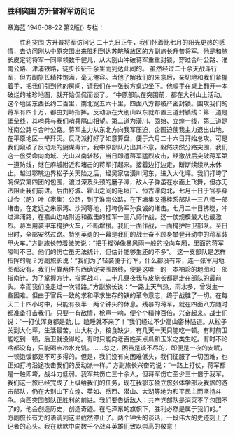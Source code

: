 ### 胜利突围  方升普将军访问记
章海蓝
1946-08-22
第2版()
专栏：

　　胜利突围
    方升普将军访问记
    二十九日正午，我们怀着比七月的阳光更热的感情，去访问刚从中原突围出来胜利到达苏皖解放区的方副旅长升普将军。他是和旅长皮定钧将军一同率领数千健儿，从大别山冲破蒋军重重封锁，穿过合叶公路、淮南公路、津浦铁路，徒步长征千余里而到达此间的。
    虽然经过二十余天战斗行军，但方副旅长精神饱满，毫无倦容。当他了解我们的来意后，亲切地和我们紧握着手，把我们引到他的房间，请我们在一张长方桌边坐下。他顺手在桌上翻开一本破烂的袖珍地图，就开始侃侃而谈了。
    “中原部队在突围前，都在大别山上活动。这个地区东西长约二百里，南北宽五六十里，四面八方都被严密封锁。围攻我们的蒋军有四十万，都由刘峙指挥。反动派在大别山以东就布置三道封锁线：第一道是堡垒线，其哨兵与我们哨兵隔山相望。第二道为潢川、固始、立煌一线，第三道是淮南公路与合叶公路。蒋军主力从东北方向我军压迫，企图迫使我主力退出山地，在平原地区一举歼灭。反动派打好了如意算盘，便于六月二十六日开始总攻。可是我们窥破了反动派的阴谋毒计，我中原部队乃出其不意，毅然决然分路突围，我们这一旅受命向商城、光山以南转移，当日即遭蒋军猛烈攻击，经激战后突破蒋军第一道防线，继在麻城附近和堵击的蒋军打起来。接着边打边走，断断续续从未休止。越过鄂皖边界松子关天险之后，经吴家店潢川河东，进入大化坪。我们打垮了皖保安第四团的包围，渡过深及头颈的磨子潭，敌人子弹虽在水面上飞舞，但亦无法阻止我们前进。后由舒城、霍山之间的毛垣厂、恒古潭向北，七月十日于官亭穿过合（肥）叶（家集）公路，到了淮南公路，在下塘集又遭桂系部队一三八师一部堵击。在定远之朱家湾、沙涧等地，打垮伪军孙良诚的堵击。七月二十日拂晓，冲过津浦路，在嘉山边站附近和截击的桂军一三八师作战，这一仗规模最大也最激烈。蒋军用装甲车掩护火车，不断增援。我们一面作战，一面掩护后卫部队。至日出时，全部安然过路。特别英勇的一幕是我们的战士奋不顾身攀登开动中的蒋军装甲火车。”方副旅长带着微笑说：“把手榴弹像暴风雨一般的投向车厢，里面的蒋军嚎叫不已。他们的伤亡虽无法统计，但估计能够生还的不多”。
    这一支部队是怎样指挥的呢？方副旅长说：“我们为了轻装便于行军，什么都没有带，连一张军用地图都没有。我们只靠两件东西确定突围路线，便是这唯一的一本袖珍的地图和一部指南针。为了掌握方针，指挥战斗，二十几昼夜我与皮旅长都是走在部队的最前头。幸而我们没走过一次错路。”方副旅长说：“一路上天气热，雨水多，曾发生一些困难。但由于官兵一致的求和平求生存的铁的革命意志，终于战胜了一切。在每天二十四小时中，只能有夜半一两个钟头的休息。残暴的蒋军，就在四面八方随时都准备打击我们。只要一有敌情，枪声一响，便个个精神百倍，兴奋起来。战士们说：“一打仗浑身都是劲儿，瞌睡就不来了！”我们经过不少高山密林隘道。从松子关到大化坪，生活最苦，山大村小，粮食缺少，有几天一天只能吃一顿。有时前卫能吃到一顿，后卫就没得吃。有时只能向老百姓买点瓜和玉米之类生吃。有时不论啥都没有，只能喝点冷水充饥。……总之，困苦是谈不尽的，即便是一夜的安眠，一顿饱饭都是不可多得的。但是，我们没有向困难低头，我们征服了一切困难，也正如打垮沿途攻击我们的反动派一样。”
    方副旅长兴奋的说：“一路上打仗，蒋军都是一触即垮，战斗力低弱。我军共伤亡三十余人，但蒋军伤亡至少三十倍于我军。我们这一旅已经完成了上级给我们的任务，现在我鄂东独立旅张体学部及我旅的游击部队，仍在大别山下立煌、英如、岳西、潜山、太湖等地为和平民主而坚持斗争。向西突围部队正胜利的前进。我们要告诉敌人：共产党部队是消灭不了包围不了的，他会创造历史，创造奇迹。在毛泽东的旗帜下，胜利必然是属于我们的。”
    方副旅长有力的语调到这里截然停止了。两个钟头的谈话，一段伟大的史迹刻上了记者的心头。我在默默中向数千个战斗英雄们致以崇高的敬意！
